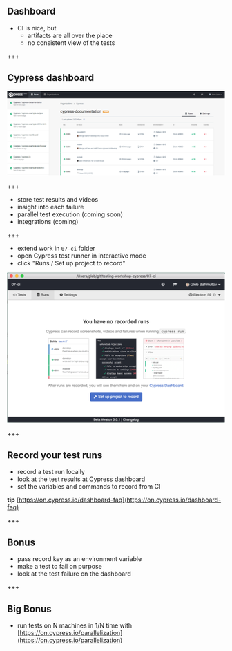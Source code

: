 ## Dashboard

- CI is nice, but
  - artifacts are all over the place
  - no consistent view of the tests

+++

## Cypress dashboard

![Cypress dashboard](img/dashboard-runs.png)

+++

- store test results and videos
- insight into each failure
- parallel test execution (coming soon)
- integrations (coming)

+++

- extend work in `07-ci` folder
- open Cypress test runner in interactive mode
- click "Runs / Set up project to record"

![Set up project to record](img/set-up-project-to-record.png)

+++

## Record your test runs

- record a test run locally
- look at the test results at Cypress dashboard
- set the variables and commands to record from CI

**tip** [https://on.cypress.io/dashboard-faq](https://on.cypress.io/dashboard-faq)

+++

## Bonus

- pass record key as an environment variable
- make a test to fail on purpose
- look at the test failure on the dashboard

+++

## Big Bonus

- run tests on N machines in 1/N time with [https://on.cypress.io/parallelization](https://on.cypress.io/parallelization)
